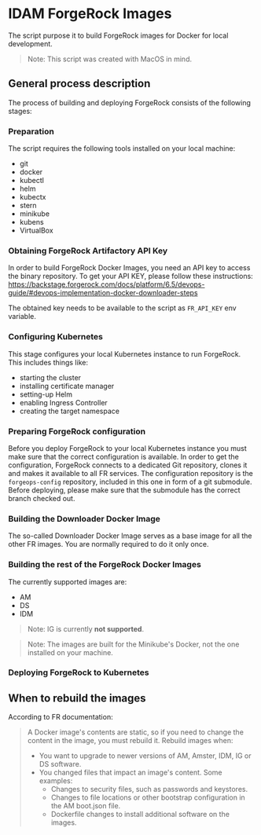 # IDAM ForgeRock Images

The script purpose it to build ForgeRock images for Docker for local development.

> Note: This script was created with MacOS in mind.

## General process description

The process of building and deploying ForgeRock consists of the following stages:

### Preparation

The script requires the following tools installed on your local machine:

- git
- docker
- kubectl
- helm
- kubectx
- stern
- minikube
- kubens
- VirtualBox

### Obtaining ForgeRock Artifactory API Key

In order to build ForgeRock Docker Images, you need an API key to access the binary repository.
To get your API KEY, please follow these instructions:
https://backstage.forgerock.com/docs/platform/6.5/devops-guide/#devops-implementation-docker-downloader-steps

The obtained key needs to be available to the script as `FR_API_KEY` env variable.

### Configuring Kubernetes

This stage configures your local Kubernetes instance to run ForgeRock. This includes things like:

- starting the cluster
- installing certificate manager
- setting-up Helm
- enabling Ingress Controller
- creating the target namespace

### Preparing ForgeRock configuration

Before you deploy ForgeRock to your local Kubernetes instance you must make sure that the correct configuration is available.
In order to get the configuration, ForgeRock connects to a dedicated Git repository, clones it and makes it available to all FR services.
The configuration repository is the `forgeops-config` repository, included in this one in form of a git submodule.
Before deploying, please make sure that the submodule has the correct branch checked out.

### Building the Downloader Docker Image

The so-called Downloader Docker Image serves as a base image for all the other FR images. You are normally required to do it only once.

### Building the rest of the ForgeRock Docker Images

The currently supported images are:

- AM
- DS
- IDM

> Note: IG is currently **not supported**.

> Note: The images are built for the Minikube's Docker, not the one installed on your machine.

### Deploying ForgeRock to Kubernetes



## When to rebuild the images

According to FR documentation:

> A Docker image's contents are static, so if you need to change the content in the image, you must rebuild it. Rebuild images when:
>
> - You want to upgrade to newer versions of AM, Amster, IDM, IG or DS software.
> - You changed files that impact an image's content. Some examples:
>     - Changes to security files, such as passwords and keystores.
>     - Changes to file locations or other bootstrap configuration in the AM boot.json file.
>     - Dockerfile changes to install additional software on the images.